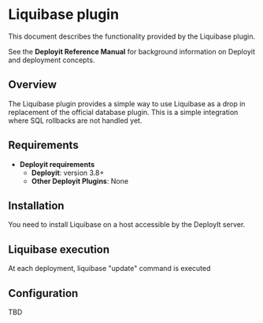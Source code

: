# Liquibase plugin #

This document describes the functionality provided by the Liquibase plugin.

See the **Deployit Reference Manual** for background information on Deployit and deployment concepts.

## Overview

The Liquibase plugin provides a simple way to use Liquibase as a drop in replacement of the official database plugin.
This is a simple integration where SQL rollbacks are not handled yet.

## Requirements

* **Deployit requirements**
	* **Deployit**: version 3.8+
	* **Other Deployit Plugins**: None

## Installation

You need to install Liquibase on a host accessible by the DeployIt server.

## Liquibase execution

At each deployment, liquibase "update" command is executed 

## Configuration

TBD